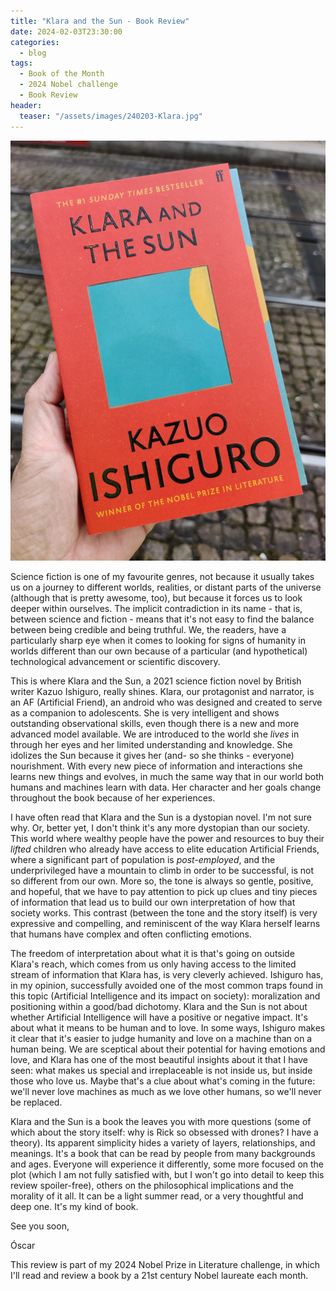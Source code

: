 ```yaml
---
title: "Klara and the Sun - Book Review"
date: 2024-02-03T23:30:00
categories:
  - blog
tags:
  - Book of the Month
  - 2024 Nobel challenge
  - Book Review
header:
  teaser: "/assets/images/240203-Klara.jpg"
---
```


![Klara and the Sun](/assets/images/240203-Klara.jpg)

Science fiction is one of my favourite genres, not because it usually takes us on a journey to different worlds, realities, or distant parts of the universe (although that is pretty awesome, too), but because it forces us to look deeper within ourselves. The implicit contradiction in its name - that is, between science and fiction - means that it's not easy to find the balance between being credible and being truthful. We, the readers, have a particularly sharp eye when it comes to looking for signs of humanity in worlds different than our own because of a particular (and hypothetical) technological advancement or scientific discovery.

This is where Klara and the Sun, a 2021 science fiction novel by British writer Kazuo Ishiguro, really shines. Klara, our protagonist and narrator, is an AF (Artificial Friend), an android who was designed and created to serve as a companion to adolescents. She is very intelligent and shows outstanding observational skills, even though there is a new and more advanced model available. We are introduced to the world she *lives* in through her eyes and her limited understanding and knowledge. She idolizes the Sun because it gives her (and- so she thinks - everyone) nourishment. With every new piece of information and interactions she learns new things and evolves, in much the same way that in our world both humans and machines learn with data. Her character and her goals change throughout the book because of her experiences.

I have often read that Klara and the Sun is a dystopian novel. I'm not sure why. Or, better yet, I don't think it's any more dystopian than our society. This world where wealthy people have the power and resources to buy their *lifted* children who already have access to elite education Artificial Friends, where a significant part of population is *post-employed*, and the underprivileged have a mountain to climb in order to be successful, is not so different from our own. More so, the tone is always so gentle, positive, and hopeful, that we have to pay attention to pick up clues and tiny pieces of information that lead us to build our own interpretation of how that society works. This contrast (between the tone and the story itself) is very expressive and compelling, and reminiscent of the way Klara herself learns that humans have complex and often conflicting emotions. 

The freedom of interpretation about what it is that's going on outside Klara's reach, which comes from us only having access to the limited stream of information that Klara has, is very cleverly achieved. Ishiguro has, in my opinion, successfully avoided one of the most common traps found in this topic (Artificial Intelligence and its impact on society): moralization and positioning within a good/bad dichotomy. Klara and the Sun is not about whether Artificial Intelligence will have a positive or negative impact. It's about what it means to be human and to love. In some ways, Ishiguro makes it clear that it's easier to judge humanity and love on a machine than on a human being. We are sceptical about their potential for having emotions and love, and Klara has one of the most beautiful insights about it that I have seen: what makes us special and irreplaceable is not inside us, but inside those who love us. Maybe that's a clue about what's coming in the future: we'll never love machines as much as we love other humans, so we'll never be replaced.

Klara and the Sun is a book the leaves you with more questions (some of which about the story itself: why is Rick so obsessed with drones? I have a theory). Its apparent simplicity hides a variety of layers, relationships, and meanings. It's a book that can be read by people from many backgrounds and ages. Everyone will experience it differently, some more focused on the plot (which I am not fully satisfied with, but I won't go into detail to keep this review spoiler-free), others on the philosophical implications and the morality of it all. It can be a light summer read, or a very thoughtful and deep one. It's my kind of book.

See you soon,

Óscar

This review is part of my 2024 Nobel Prize in Literature challenge, in which I'll read and review a book by a 21st century Nobel laureate each month.